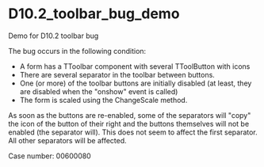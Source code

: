 # D10.2_toolbar_bug_demo
Demo for D10.2 toolbar bug

The bug occurs in the following condition:
- A form has a TToolbar component with several TToolButton with icons
- There are several separator in the toolbar between buttons.
- One (or more) of the toolbar buttons are initially disabled (at least, they are disabled when the "onshow" event is called)
- The form is scaled using the ChangeScale method.

As soon as the buttons are re-enabled, some of the separators will "copy" the icon of the button of their right and the buttons themselves will not be enabled (the separator will). This does not seem to affect the first separator. All other separators will be affected.


Case number: 00600080

